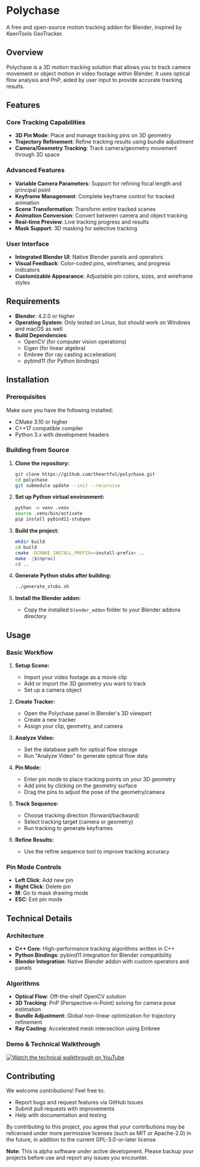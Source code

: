 # Polychase

A free and open-source motion tracking addon for Blender, inspired by KeenTools GeoTracker.

## Overview

Polychase is a 3D motion tracking solution that allows you to track camera movement or object motion in video footage within Blender. It uses optical flow analysis and PnP, aided by user input to provide accurate tracking results.

## Features

### Core Tracking Capabilities
- **3D Pin Mode**: Place and manage tracking pins on 3D geometry
- **Trajectory Refinement**: Refine tracking results using bundle adjustment
- **Camera/Geometry Tracking**: Track camera/geometry movement through 3D space

### Advanced Features
- **Variable Camera Parameters**: Support for refining focal length and principal point
- **Keyframe Management**: Complete keyframe control for tracked animation
- **Scene Transformation**: Transform entire tracked scenes
- **Animation Conversion**: Convert between camera and object tracking
- **Real-time Preview**: Live tracking progress and results
- **Mask Support**: 3D masking for selective tracking

### User Interface
- **Integrated Blender UI**: Native Blender panels and operators
- **Visual Feedback**: Color-coded pins, wireframes, and progress indicators
- **Customizable Appearance**: Adjustable pin colors, sizes, and wireframe styles

## Requirements

- **Blender**: 4.2.0 or higher
- **Operating System**: Only tested on Linux, but should work on Windows and macOS as well
- **Build Dependencies**: 
  - OpenCV (for computer vision operations)
  - Eigen (for linear algebra)
  - Embree (for ray casting acceleration)
  - pybind11 (for Python bindings)

## Installation

### Prerequisites

Make sure you have the following installed:
- CMake 3.10 or higher
- C++17 compatible compiler
- Python 3.x with development headers

### Building from Source

1. **Clone the repository:**
   ```bash
   git clone https://github.com/theartful/polychase.git
   cd polychase
   git submodule update --init --recursive
   ```

2. **Set up Python virtual environment:**
   ```bash
   python -m venv .venv
   source .venv/bin/activate
   pip install pybind11-stubgen
   ```

3. **Build the project:**
   ```bash
   mkdir build
   cd build
   cmake -DCMAKE_INSTALL_PREFIX=<install-prefix> ..
   make -j$(nproc)
   cd ..
   ```

4. **Generate Python stubs after building:**
   ```bash
   ../generate_stubs.sh
   ```

5. **Install the Blender addon:**
   - Copy the installed `blender_addon` folder to your Blender addons directory

## Usage

### Basic Workflow

1. **Setup Scene:**
   - Import your video footage as a movie clip
   - Add or import the 3D geometry you want to track
   - Set up a camera object

2. **Create Tracker:**
   - Open the Polychase panel in Blender's 3D viewport
   - Create a new tracker
   - Assign your clip, geometry, and camera

3. **Analyze Video:**
   - Set the database path for optical flow storage
   - Run "Analyze Video" to generate optical flow data

4. **Pin Mode:**
   - Enter pin mode to place tracking points on your 3D geometry
   - Add pins by clicking on the geometry surface
   - Drag the pins to adjust the pose of the geometry/camera

5. **Track Sequence:**
   - Choose tracking direction (forward/backward)
   - Select tracking target (camera or geometry)
   - Run tracking to generate keyframes

6. **Refine Results:**
   - Use the refine sequence tool to improve tracking accuracy

### Pin Mode Controls

- **Left Click**: Add new pin
- **Right Click**: Delete pin
- **M**: Go to mask drawing mode
- **ESC**: Exit pin mode

## Technical Details

### Architecture

- **C++ Core**: High-performance tracking algorithms written in C++
- **Python Bindings**: pybind11 integration for Blender compatibility  
- **Blender Integration**: Native Blender addon with custom operators and panels

### Algorithms

- **Optical Flow**: Off-the-shelf OpenCV solution
- **3D Tracking**: PnP (Perspective-n-Point) solving for camera pose estimation
- **Bundle Adjustment**: Global non-linear optimization for trajectory refinement
- **Ray Casting**: Accelerated mesh intersection using Embree

### Demo & Technical Walkthrough
[![Watch the technical walkthrough on YouTube](https://img.youtube.com/vi/W4HNmcjFuLw/hqdefault.jpg)](https://youtu.be/W4HNmcjFuLw)

## Contributing

We welcome contributions! Feel free to:
- Report bugs and request features via GitHub Issues
- Submit pull requests with improvements
- Help with documentation and testing

By contributing to this project, you agree that your contributions
may be relicensed under more permissive licenses (such as MIT or Apache-2.0) in
the future, in addition to the current GPL-3.0-or-later license.

**Note**: This is alpha software under active development. Please backup your projects before use and report any issues you encounter. 
